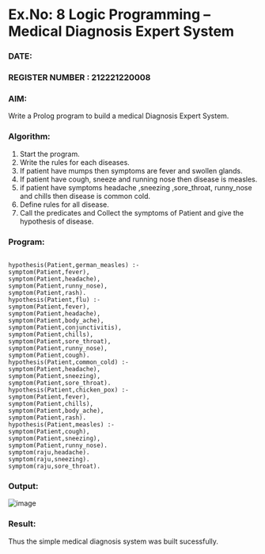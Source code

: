 # Ex.No: 8  Logic Programming –  Medical Diagnosis Expert System
### DATE:                                                                            
### REGISTER NUMBER : 212221220008
### AIM: 
Write a Prolog program to build a medical Diagnosis Expert System.
###  Algorithm:
1. Start the program.
2. Write the rules for each diseases.
3. If patient have mumps then symptoms are fever and swollen glands.
4. If patient have cough, sneeze and running nose then disease is measles.
5. if patient have symptoms headache ,sneezing ,sore_throat, runny_nose and  chills then disease is common cold.
6. Define rules for all disease.
7. Call the predicates and Collect the symptoms of Patient and give the hypothesis of disease.
        

### Program:

```

hypothesis(Patient,german_measles) :-
symptom(Patient,fever),
symptom(Patient,headache),
symptom(Patient,runny_nose),
symptom(Patient,rash).
hypothesis(Patient,flu) :-
symptom(Patient,fever),
symptom(Patient,headache),
symptom(Patient,body_ache),
symptom(Patient,conjunctivitis),
symptom(Patient,chills),
symptom(Patient,sore_throat),
symptom(Patient,runny_nose),
symptom(Patient,cough).
hypothesis(Patient,common_cold) :-
symptom(Patient,headache),
symptom(Patient,sneezing),
symptom(Patient,sore_throat).
hypothesis(Patient,chicken_pox) :-
symptom(Patient,fever),
symptom(Patient,chills),
symptom(Patient,body_ache),
symptom(Patient,rash).
hypothesis(Patient,measles) :-
symptom(Patient,cough),
symptom(Patient,sneezing),
symptom(Patient,runny_nose).
symptom(raju,headache).
symptom(raju,sneezing).
symptom(raju,sore_throat).
```








### Output:

![image](https://github.com/charu-dharshinii/AI_Lab_2023-24/assets/130828943/a51bf0e9-89e4-4073-8fc4-52c7d01dea69)


### Result:
Thus the simple medical diagnosis system was built sucessfully.

